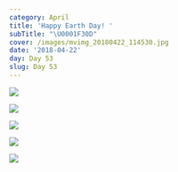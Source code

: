 ```yaml
---
category: April
title: 'Happy Earth Day! '
subTitle: "\U0001F30D"
cover: /images/mvimg_20180422_114530.jpg
date: '2018-04-22'
day: Day 53
slug: Day 53
---
```

![](/images/mvimg_20180422_114530.jpg)

![](/images/mvimg_20180422_114630.jpg)

![](/images/img_20180422_113940.jpg)

![](/images/img_20180422_095359.jpg)

![](/images/img_20180422_123304.jpg)
